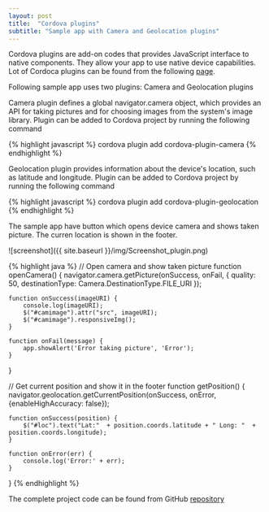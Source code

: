 ```yaml
---
layout: post
title:  "Cordova plugins"
subtitle: "Sample app with Camera and Geolocation plugins"
---
```

Cordova plugins are add-on codes that provides JavaScript interface to native components. They allow your app to use native device capabilities. 
Lot of Cordoca plugins can be found from the following [page](https://cordova.apache.org/plugins/?q=camera).

Following sample app uses two plugins: Camera and Geolocation plugins

Camera plugin defines a global navigator.camera object, which provides an API for taking pictures 
and for choosing images from the system's image library. Plugin can be added to Cordova project by running the following command

{% highlight javascript %}
cordova plugin add cordova-plugin-camera
{% endhighlight %}

Geolocation plugin provides information about the device's location, such as latitude and longitude. Plugin can be added to Cordova project by running the following command

{% highlight javascript %}
cordova plugin add cordova-plugin-geolocation
{% endhighlight %}

The sample app have button which opens device camera and shows taken picture. The curren location is shown in the footer.

![screenshot]({{ site.baseurl }}/img/Screenshot_plugin.png)


{% highlight java %}
// Open camera and show taken picture
function openCamera() {
    navigator.camera.getPicture(onSuccess, onFail, { quality: 50,
        destinationType: Camera.DestinationType.FILE_URI });

    function onSuccess(imageURI) {
        console.log(imageURI);
        $("#camimage").attr("src", imageURI);
        $("#camimage").responsiveImg();
    }

    function onFail(message) {
        app.showAlert('Error taking picture', 'Error');
    }     
}

// Get current position and show it in the footer
function getPosition() {
	navigator.geolocation.getCurrentPosition(onSuccess, onError, {enableHighAccuracy: false});

    function onSuccess(position) {
        $("#loc").text("Lat:"  + position.coords.latitude + " Long: "  + position.coords.longitude);
    }

    function onError(err) {
        console.log('Error:' + err);
    }
}
{% endhighlight %}

The complete project code can be found from GitHub [repository](https://github.com/juhahinkula/CordovaPluginTest.git)

